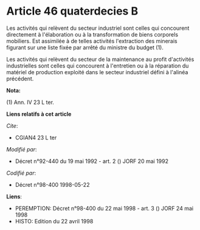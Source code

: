 # Article 46 quaterdecies B

Les activités qui relèvent du secteur industriel sont celles qui concourent directement à l'élaboration ou à la
transformation de biens corporels mobiliers. Est assimilée à de telles activités l'extraction des minerais figurant sur une
liste fixée par arrêté du ministre du budget (1).

Les activités qui relèvent du secteur de la maintenance au profit d'activités industrielles sont celles qui concourent à
l'entretien ou à la réparation du matériel de production exploité dans le secteur industriel défini à l'alinéa précédent.

**Nota:**

(1) Ann. IV 23 L ter.

**Liens relatifs à cet article**

_Cite_:

  - CGIAN4 23 L ter

_Modifié par_:

  - Décret n°92-440 du 19 mai 1992 - art. 2 () JORF 20 mai 1992

_Codifié par_:

  - Décret n°98-400 1998-05-22

**Liens**:

  - PEREMPTION: Décret n°98-400 du 22 mai 1998 - art. 3 () JORF 24 mai 1998
  - HISTO: Edition du 22 avril 1998
